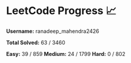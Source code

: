 # LeetCode Progress 📈
**Username:** ranadeep_mahendra2426

**Total Solved:** 63 / 3460

**Easy:** 39 / 859
**Medium:** 24 / 1799
**Hard:** 0 / 802
